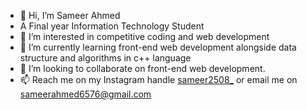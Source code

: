 - 👋 Hi, I’m Sameer Ahmed
- A Final year Information Technology Student
- 👀 I’m interested in competitive coding and web development
- 🌱 I’m currently learning front-end web development alongside data structure and algorithms in c++ language
- 💞️ I’m looking to collaborate on front-end web development.
- 📫 Reach me on my Instagram handle [sameer2508_](https://www.instagram.com/sameer2508_/) or email me on sameerahmed6576@gmail.com

<!---
sameer6576/sameer6576 is a ✨ special ✨ repository because its `README.md` (this file) appears on your GitHub profile.
You can click the Preview link to take a look at your changes.
--->
